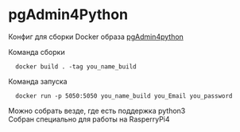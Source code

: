 # pgAdmin4Python
Конфиг для сборки Docker образа [pgAdmin4python](https://www.pgadmin.org/download/pgadmin-4-python/)

Команда сборки 
```
  docker build . -tag you_name_build
```
Команда запуска
```
  docker run -p 5050:5050 you_name_build you_Email you_password
```

Можно собрать везде, где есть поддержка python3  
Собран специально для работы на RasperryPi4
